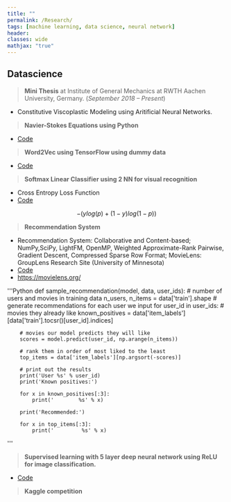 ```yaml
---
title: ""
permalink: /Research/
tags: [machine learning, data science, neural network]
header:
classes: wide
mathjax: "true"
---
```


## Datascience

>   **Mini Thesis** at Institute of General Mechanics at RWTH Aachen University, Germany. (*September 2018 – Present*)

-   Constitutive Viscoplastic Modeling using Aritificial Neural Networks.

>   **Navier-Stokes Equations using Python**

-   [Code](https://github.com/kiranchhatre/Navier_Stokes_Equations)

>   **Word2Vec using TensorFlow using dummy data**

-   [Code](https://github.com/kiranchhatre/Word2vec)

>   **Softmax Linear Classifier using 2 NN for visual recognition**

-   Cross Entropy Loss Function
-   [Code](https://github.com/kiranchhatre/Convolutional_Neural_Network_Visual_Recognition)

$$−(ylog(p)+(1−y)log(1−p))$$

>   **Recommendation System**

-   Recommendation System: Collaborative and Content-based; NumPy,SciPy, LightFM, OpenMP, Weighted Approximate-Rank Pairwise,
    Gradient Descent, Compressed Sparse Row Format; MovieLens: GroupLens Research Site (University of Minnesota)
-   [Code](https://github.com/kiranchhatre/lightfm_recommendation_algorithm)
-   https://movielens.org/

'''Python
    def sample_recommendation(model, data, user_ids):
    # number of users and movies in training data
    n_users, n_items = data['train'].shape
    # generate recommendations for each user we input
    for user_id in user_ids:
        # movies they already like
        known_positives = data['item_labels'][data['train'].tocsr()[user_id].indices]

        # movies our model predicts they will like
        scores = model.predict(user_id, np.arange(n_items))

        # rank them in order of most liked to the least
        top_items = data['item_labels'][np.argsort(-scores)]

        # print out the results
        print('User %s' % user_id)
        print('Known positives:')

        for x in known_positives[:3]:
            print('        %s' % x)

        print('Recommended:')

        for x in top_items[:3]:
            print('         %s' % x)
'''

>   **Supervised learning with 5 layer deep neural network using ReLU for image classification.**

-   [Code](https://github.com/kiranchhatre/L_layer_deep_neural_network)


>   **Kaggle competition**






